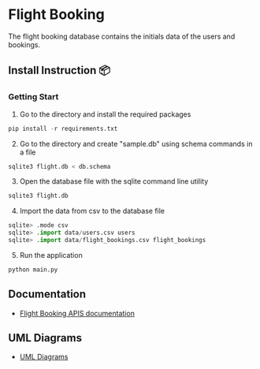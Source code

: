 # Flight Booking

The flight booking database contains the initials data of the users and bookings.

## Install Instruction 📦
### Getting Start
1. Go to the directory and install the required packages
  ```python
  pip install -r requirements.txt
  ```
  
2. Go to the directory and create "sample.db" using schema commands in a file
  ```python
  sqlite3 flight.db < db.schema
  ```
  
3. Open the database file with the sqlite command line utility
  ```python
  sqlite3 flight.db
  ```
  
4. Import the data from csv to the database file
  ```python
  sqlite> .mode csv
  sqlite> .import data/users.csv users
  sqlite> .import data/flight_bookings.csv flight_bookings
  ```
  
5. Run the application
  ```python
  python main.py
  ```
## Documentation
- [Flight Booking APIS documentation](https://abounk.github.io/flight-booking/#/document)

## UML Diagrams
- [UML Diagrams](https://abounk.github.io/flight-booking/#/?id=project-description)

